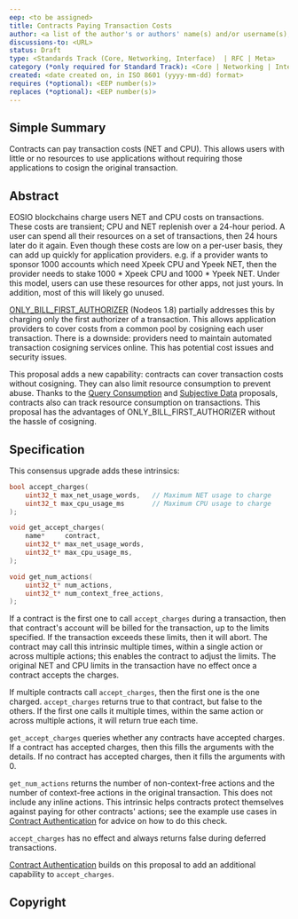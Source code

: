 ```yaml
---
eep: <to be assigned>
title: Contracts Paying Transaction Costs
author: <a list of the author's or authors' name(s) and/or username(s), or name(s) and email(s), e.g. (use with the parentheses or triangular brackets): FirstName LastName (@GitHubUsername), FirstName LastName <foo@bar.com>, FirstName (@GitHubUsername) and GitHubUsername (@GitHubUsername)>
discussions-to: <URL>
status: Draft
type: <Standards Track (Core, Networking, Interface)  | RFC | Meta>
category (*only required for Standard Track): <Core | Networking | Interface>
created: <date created on, in ISO 8601 (yyyy-mm-dd) format>
requires (*optional): <EEP number(s)>
replaces (*optional): <EEP number(s)>
---
```


<!--You can leave these HTML comments in your merged EEP and delete the visible duplicate text guides, they will not appear and may be helpful to refer to if you edit it again. This is the suggested template for new EEPs. Note that an EEP number will be assigned by an editor. When opening a pull request to submit your EEP, please use an abbreviated title in the filename, `eep-draft_title_abbrev.md`. The title should be 44 characters or less.-->

## Simple Summary
<!--"If you can't explain it simply, you don't understand it well enough." Provide a simplified and layman-accessible explanation of the EEP.-->

Contracts can pay transaction costs (NET and CPU). This allows users with little or no resources to use
applications without requiring those applications to cosign the original transaction.

## Abstract
<!--A short (~200 word) description of the technical issue being addressed.-->

EOSIO blockchains charge users NET and CPU costs on transactions. These costs
are transient; CPU and NET replenish over a 24-hour period. A user can spend
all their resources on a set of transactions, then 24 hours later do it again.
Even though these costs are low on a per-user basis, they can add up quickly
for application providers. e.g. if a provider wants to sponsor 1000 accounts
which need Xpeek CPU and Ypeek NET, then the provider needs to stake
1000 * Xpeek CPU and 1000 * Ypeek NET. Under this model, users can use these
resources for other apps, not just yours. In addition, most of this will
likely go unused.

[ONLY_BILL_FIRST_AUTHORIZER](https://github.com/EOSIO/eos/issues/6332) (Nodeos 1.8)
partially addresses this by charging only the first authorizer of a transaction.
This allows application
providers to cover costs from a common pool by cosigning each user
transaction. There is a downside: providers need to maintain
automated transaction cosigning services online. This has potential cost
issues and security issues.

This proposal adds a new capability: contracts can cover transaction
costs without cosigning. They can also limit resource consumption to 
prevent abuse. Thanks to the [Query Consumption](eep-draft_query_consumption.md)
and [Subjective Data](eep-draft_subjective_data.md)
proposals, contracts also can track resource consumption on transactions.
This proposal has the advantages of ONLY_BILL_FIRST_AUTHORIZER without
the hassle of cosigning.

## Specification
<!--The technical specification should describe the syntax and semantics of any new feature. The specification should be detailed enough to allow competing, interoperable implementations for any of the current EOSIO platforms.-->

This consensus upgrade adds these intrinsics:

```c++
bool accept_charges(
    uint32_t max_net_usage_words,   // Maximum NET usage to charge
    uint32_t max_cpu_usage_ms       // Maximum CPU usage to charge
);

void get_accept_charges(
    name*     contract,
    uint32_t* max_net_usage_words,
    uint32_t* max_cpu_usage_ms,
);

void get_num_actions(
    uint32_t* num_actions,
    uint32_t* num_context_free_actions,
);
```

If a contract is the first one to call `accept_charges` during a transaction, then that contract's account will be billed
for the transaction, up to the limits specified. If the transaction exceeds these limits, then it will abort.
The contract may call this intrinsic multiple times, within a single action or across multiple actions; this
enables the contract to adjust the limits. The original NET and CPU limits in the transaction have no effect
once a contract accepts the charges.

If multiple contracts call `accept_charges`, then the first one is the one charged. `accept_charges` returns true to that
contract, but false to the others. If the first one calls it multiple times, within the same action or across
multiple actions, it will return true each time.

`get_accept_charges` queries whether any contracts have accepted charges. If a contract has accepted charges,
then this fills the arguments with the details. If no contract has accepted charges, then it fills the arguments
with 0.

`get_num_actions` returns the number of non-context-free actions and the number of context-free actions in
the original transaction. This does not include any inline actions. This intrinsic helps contracts protect
themselves against paying for other contracts' actions; see the example use cases in
[Contract Authentication](eep-draft_contract_trx_auth.md) for advice on how to do this check.

`accept_charges` has no effect and always returns false during deferred transactions.

[Contract Authentication](eep-draft_contract_trx_auth.md) builds on this proposal to add an additional
capability to `accept_charges`.

## Copyright
